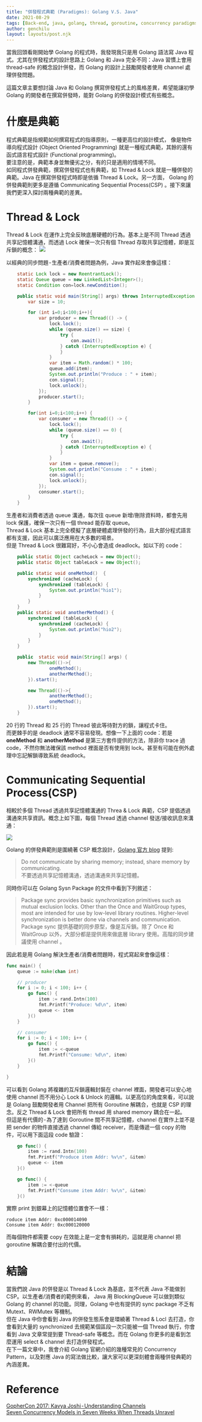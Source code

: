 ```yaml
---
title: "併發程式典範 (Paradigms): Golang V.S. Java"
date: 2021-08-29
tags: [Back-end, java, golang, thread, goroutine, concurrency paradigms]
author: genchilu
layout: layouts/post.njk
---
```


<!-- summary -->
當我回頭看剛開始學 Golang 的程式時，我發現我只是用 Golang 語法寫 Java 程式。尤其在併發程式的設計思路上 Golang 和 Java 完全不同：Java 習慣上會用 thread-safe 的概念設計併發，而 Golang 的設計上鼓勵開發者使用 channel 處理併發問題。
<!-- summary -->

這篇文章主要想討論 Java 和 Golang 撰寫併發程式上的風格差異，希望能讓初學 Golang 的開發者在撰寫併發時，能對 Golang 的併發設計模式有些概念。  

# 什麼是典範
程式典範是指規範如何撰寫程式的指導原則，一種更高位的設計模式， 像是物件導向程式設計 (Object Oriented Programming) 就是一種程式典範，其餘的還有函式語言程式設計 (Functional programming)。  
要注意的是，典範本身並無優劣之分，有的只是適用的情境不同。  
如同程式併發典範，撰寫併發程式也有典範，如 Thread & Lock 就是一種併發的典範。Java 在撰寫併發程式時即是依循 Thread & Lock。另一方面， Golang 的併發典範則更多是遵循 Communicating Sequential Process(CSP) 。接下來讓我們更深入探討兩種典範的差異。  

# Thread & Lock
Thread & Lock 在運作上完全反映底層硬體的行為。基本上是不同 Thread 透過共享記憶體溝通，而透過 Lock 確保一次只有個 Thread 存取共享記憶體，即是互斥鎖的概念：
![](/img/posts/genchilu/concurrency_paradigms_golang_and_Java/thread_and_lock.png)

以經典的同步問題 - 生產者/消費者問題為例，Java 實作起來會像這樣：

```java
    static Lock lock = new ReentrantLock();
    static Queue queue = new LinkedList<Integer>();
    static Condition con=lock.newCondition();

    public static void main(String[] args) throws InterruptedException {
        var size = 10;

        for (int i=0;i<100;i++){
            var producer = new Thread(() -> {
                lock.lock();
                while (queue.size() == size) {
                    try {
                        con.await();
                    } catch (InterruptedException e) {
                    }
                }
                var item = Math.random() * 100;
                queue.add(item);
                System.out.println("Produce : " + item);
                con.signal();
                lock.unlock();
            });
            producer.start();
        }

        for(int i=0;i<100;i++) {
            var consumer = new Thread(() -> {
                lock.lock();
                while (queue.size() == 0) {
                    try {
                        con.await();
                    } catch (InterruptedException e) {
                    }
                }
                var item = queue.remove();
                System.out.println("Consume : " + item);
                con.signal();
                lock.unlock();
            });
            consumer.start();
        }
    }
```
生產者和消費者透過 queue 溝通，每次往 queue 新增/刪除資料時，都會先用 lock 保護，確保一次只有一個 thread 能存取 queue。  
Thread & Lock 基本上完全模擬了底層硬體處理併發的行為，且大部分程式語言都有支援，因此可以廣泛應用在大多數的場景。  
但是 Thread & Lock 很難寫好，不小心會造成 deadlock。如以下的 code：

```java
    public static Object cacheLock = new Object();
    public static Object tableLock = new Object();

    public static void oneMethod()  {
        synchronized (cacheLock) {
            synchronized (tableLock) {
                System.out.println("hio1");
            }
        }
    }
    public static void anotherMethod() {
        synchronized (tableLock) {
            synchronized (cacheLock) {
                System.out.println("hio2");
            }
        }
    }

    public  static void main(String[] args) {
        new Thread(()->{
                oneMethod();
                anotherMethod();
        }).start();

        new Thread(()->{
                anotherMethod();
                oneMethod();
        }).start();
    }
```
20 行的 Thread 和 25 行的 Thread 彼此等待對方的鎖，讓程式卡住。  
而更棘手的是 deadlock 通常不容易發現。想像一下上面的 code：若是 **oneMethod** 和 **anotherMethod** 是第三方套件提供的方法，除非你 trace 過 code，不然你無法確保該 method 裡面是否有使用到 lock。甚至有可能在例外處理中忘記解鎖導致系統 deadlock。  

# Communicating Sequential Process(CSP)
相較於多個 Thread 透過共享記憶體溝通的 Threa & Lock 典範，CSP 提倡透過溝通來共享資訊。概念上如下圖，每個 Thread 透過 channel 發送/接收訊息來溝通：

![](/img/posts/genchilu/concurrency_paradigms_golang_and_Java/csp.png)

Golang 的併發典範則是圍繞著 CSP 概念設計，[Golang 官方 blog](https://go.dev/blog/codelab-share) 提到:

> Do not communicate by sharing memory; instead, share memory by communicating.  
不要透過共享記憶體溝通，透過溝通來共享記憶體。  

同時你可以在 Golang Sysn Package 的文件中看到下列敘述：

> Package sync provides basic synchronization primitives such as mutual exclusion locks. Other than the Once and WaitGroup types, most are intended for use by low-level library routines. Higher-level synchronization is better done via channels and communication.  
Package sync 提供基礎的同步原型，像是互斥鎖。除了 Once 和 WaitGroup 以外，大部分都是提供用來做底層 library 使用。高階的同步建議使用 channel 。

因此若是用 Golang 解決生產者/消費者問題時，程式寫起來會像這樣：

```go
func main() {
	queue := make(chan int)

	// producer
	for i := 0; i < 100; i++ {
		go func() {
			item := rand.Intn(100)
			fmt.Printf("Produce: %d\n", item)
			queue <- item
		}()
	}

	// consumer
	for i := 0; i < 100; i++ {
		go func() {
			item := <-queue
			fmt.Printf("Consume: %d\n", item)
		}()
	}

}
```
可以看到 Golang 將複雜的互斥鎖邏輯封裝在 channel 裡面，開發者可以安心地使用 channel 而不用分心 Lock & Unlock 的邏輯。以更高位的角度來看，可以說是 Golang 鼓勵開發者用 Channel 把所有 Goroutine 解耦合，也就是 CSP 的理念。反之 Thread & Lock 會把所有 thread 用 shared memory 耦合在一起。   
但這是有代價的 - 為了達到 Goroutine 間不共享記憶體，channel 在實作上並不是把 sender 的物件直接透過 channel 傳給 receiver，而是傳遞一個 copy 的物件，可以用下面這段 code 驗證：

```go
	go func() {
		item := rand.Intn(100)
		fmt.Printf("Produce item Addr: %v\n", &item)
		queue <- item
	}()

	go func() {
		item := <-queue
		fmt.Printf("Consume item Addr: %v\n", &item)
	}()
```

實際 print 到銀幕上的記憶體位置會不一樣：

```text
roduce item Addr: 0xc000014090
Consume item Addr: 0xc000120000
```
而每個物件都需要 copy 在效能上是一定會有損耗的，這就是用 channel 把 goroutine 解耦合要付出的代價。


# 結論
當我們說 Java 的併發是以 Thread & Lock 為基底，並不代表 Java 不能做到 CSP。以生產者/消費者的範例來看， Java 用 BlockingQueue 可以做到類似 Golang 的 channel 的功能。同理，Golang 中也有提供的  sync package 不乏有 Mutext、RWMutex 等機制。    
但在 Java 中你會看到 Java 的併發生態系會是環繞著 Thread & Locl 去打造，你會看到大量的 synchronized 去規範某個區段一次只能被一個 Thread 執行，你會看到 Java 文章常提到要 Thread-safe 等概念。而在 Golang 你更多的是看到怎麼運用 select & channel 去打造併發程式。    
在下一篇文章中，我會介紹 Golang 官網介紹的幾種常見的 Concurrency Pattern，以及對應 Java 的寫法做比較，讓大家可以更深刻體會兩種併發典範的內涵差異。

# Reference
[GopherCon 2017: Kavya Joshi - Understanding Channels](https://www.youtube.com/watch?v=KBZlN0izeiY)  
[Seven Concurrency Models in Seven Weeks When Threads Unravel](https://pragprog.com/titles/pb7con/seven-concurrency-models-in-seven-weeks/)
